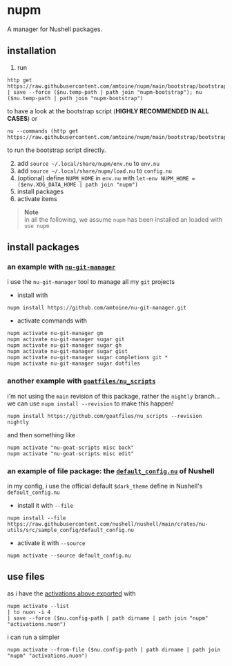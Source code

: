 # nupm
A manager for Nushell packages.

## installation
1. run
```nu
http get https://raw.githubusercontent.com/amtoine/nupm/main/bootstrap/bootstrap.nu | save --force ($nu.temp-path | path join "nupm-bootstrap"); nu ($nu.temp-path | path join "nupm-bootstrap")
```
to have a look at the bootstrap script (**HIGHLY RECOMMENDED IN ALL CASES**) or
```nu
nu --commands (http get https://raw.githubusercontent.com/amtoine/nupm/main/bootstrap/bootstrap.nu)
```
to run the bootstrap script directly.

2. add `source ~/.local/share/nupm/env.nu` to `env.nu`
3. add `source ~/.local/share/nupm/load.nu` to `config.nu`
4. (optional) define `NUPM_HOME` in `env.nu` with `let-env NUPM_HOME = ($env.XDG_DATA_HOME | path join "nupm")`
5. install packages
6. activate items

> **Note**  
> in all the following, we assume `nupm` has been installed an loaded with `use nupm`

## install packages
### an example with [`nu-git-manager`]
i use the `nu-git-manager` tool to manage all my `git` projects
- install with
```nu
nupm install https://github.com/amtoine/nu-git-manager.git
```
- activate commands with
```nu
nupm activate nu-git-manager gm
nupm activate nu-git-manager sugar git
nupm activate nu-git-manager sugar gh
nupm activate nu-git-manager sugar gist
nupm activate nu-git-manager sugar completions git *
nupm activate nu-git-manager sugar dotfiles
```

### another example with [`goatfiles/nu_scripts`]
i'm not using the `main` revision of this package, rather the `nightly` branch...
we can use `nupm install --revision` to make this happen!
```nu
nupm install https://github.com/goatfiles/nu_scripts --revision nightly
```
and then something like
```nu
nupm activate "nu-goat-scripts misc back"
nupm activate "nu-goat-scripts misc edit"
```

### an example of file package: the [`default_config.nu`] of Nushell
in my config, i use the official default `$dark_theme` define in Nushell's `default_config.nu`
- install it with `--file`
```nu
nupm install --file https://raw.githubusercontent.com/nushell/nushell/main/crates/nu-utils/src/sample_config/default_config.nu
```
- activate it with `--source`
```nu
nupm activate --source default_config.nu
```

## use files
as i have the [activations above exported][goatfiles activations] with
```nu
nupm activate --list
| to nuon -i 4
| save --force ($nu.config-path | path dirname | path join "nupm" "activations.nuon")
```
i can run a simpler
```nu
nupm activate --from-file ($nu.config-path | path dirname | path join "nupm" "activations.nuon")
```

[`nu-git-manager`]: https://github.com/amtoine/nu-git-manager
[`goatfiles/nu_scripts`]: https://github.com/goatfiles/nu_scripts
[`default_config.nu`]: https://github.com/nushell/nushell/blob/main/crates/nu-utils/src/sample_config/default_config.nu
[goatfiles activations]: https://github.com/goatfiles/dotfiles/blob/nightly/.config/nushell/nupm/activations.nuon
